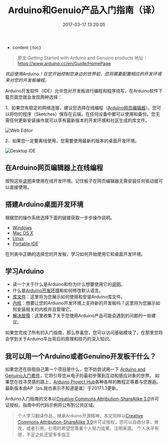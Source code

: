 ﻿---
layout: post
title:  "Arduino和Genuio产品入门指南（译）"
date:   2017-03-17 13:20:05
categories: Arduino
excerpt: 翻译作品。
---

* content
{:toc}



> 原文:Getting Started with Arduino and Genuino products
  地址：https://www.arduino.cc/en/Guide/HomePage
  
 *欢迎使用Arduino！在您开始控制您身边的世界前，您将需要配置相应的开发环境来对您的开发板编程。*

 Arduino开发软件（IDE）允许您对开发板进行编程和程序烧写。在Arduino软件下载页面您就会发现两种选择：

 1、如果您有稳定的网络连接，建议您选择在线编程（[Arduino网页编辑器][1]）。您可以将你的程序（Sketches）保存在云端，在任何设备中都可以使用和备份。您无需任何更新安装操作就可以享有最新版本的开发环境和社区生成的库文件。

![Web Editor](http://upload-images.jianshu.io/upload_images/3845101-0d4fdd0258f2e04b.PNG?imageMogr2/auto-orient/strip%7CimageView2/2/w/1240)

 2、如果您一定要离线使用，您需要使用最新的版本的桌面开发环境。

 
![Desktop IDE](http://upload-images.jianshu.io/upload_images/3845101-c503fb7c22c1084f.png?imageMogr2/auto-orient/strip%7CimageView2/2/w/1240)

## 在Arduino网页编辑器上在线编程
 
 按照这些[说明](https://create.arduino.cc/projecthub/Arduino_Genuino/getting-started-with-the-arduino-web-editor-4b3e4a)来使用在线开发环境。记住板子在网页编辑器无需安装任何驱动就可以直接使用。
## 搭建Arduino桌面开发环境
 根据您的操作系统选择下面的链接获取一步步操作说明。
 
* [Windows][2]
* [Mac OS X][3]
* [Linux][4]
* [Portable IDE][5]
 
在列表中正确的选择您的开发板，学习如何开始使用它和桌面开发环境。

## 学习Arduino

* 读一个关于什么是Arduino和你为什么想要使用它的[说明][6]。
* 什么是[Arduino开发环境][7]和如何修改默认语言。
* [库文件][8]：这里将为您展示如何使用和安装Arduino库文件。
* [内核][9]：想要让您的Arduino开发环境上支持新的开发板吗？这里将为您展示如何安装相关的内核并且管理它。
* [解决故障][10]：这里收集了关于您使用Arduino产品可能会遇到的问题的一些建议。
 
如果您完成了所有的入门指南，那么恭喜您，您可以访问基础模块了，在那里您将会学到关于Arduino平台背后的原理和技巧的深入知识。

## 我可以用一个Arduino或者Genuino开发板干什么？

如果您还在徘徊自己第一个项目是什么，您不妨尝试用一下 [Arduino and Genuino入门套件][11]，它将引导您从电子的最初步骤到互动和感应对象的世界。
如果您在找寻灵感的路上，[Arduino Project Hub][12]各种各样的教程正等着与您邂逅。
最新版本由AP（ps.我也表示不知道是谁）于2017.1.3更新。

Arduino入门指南的文本以[Creative Commons Attribution-ShareAlike 3.0][13]许可证授权。指南中的代码示例将公布到公共区域。
 
> 个人学习翻译作品，继承Arduino开源精神，本文同样以[Creative Commons Attribution-ShareAlike 3.0][13]许可证授权，您可以自由分享，修改，或者引用，引用时希望您尊重个人努力成果，注明来源。
个人水平有限，不足之处还望多多指正
 
  


  [1]: https://create.arduino.cc/editor
  [2]: https://www.arduino.cc/en/Guide/Windows
  [3]: https://www.arduino.cc/en/Guide/MacOSX
  [4]: https://www.arduino.cc/en/Guide/Linux
  [5]: https://www.arduino.cc/en/Guide/PortableIDE
  [6]: https://www.arduino.cc/en/Guide/Introduction
  [7]: https://www.arduino.cc/en/Guide/Environment
  [8]: https://www.arduino.cc/en/Guide/Libraries
  [9]: https://www.arduino.cc/en/Guide/Cores
  [10]: https://www.arduino.cc/en/Guide/Troubleshooting
  [11]: https://store.arduino.cc/index.php?main_page=product_info&products_code=GKX00007
  [12]: https://create.arduino.cc/projecthub
  [13]: http://creativecommons.org/licenses/by-sa/3.0/